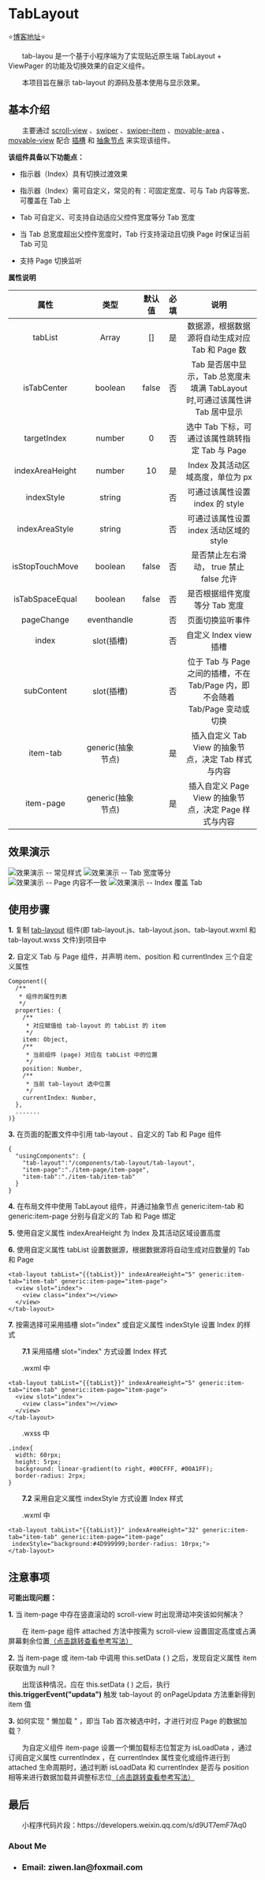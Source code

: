 # TabLayout
:star:<a href="https://blog.csdn.net/lzw398756924/article/details/110000692">博客地址</a>:star:
<p>　　tab-layou 是一个基于小程序端为了实现贴近原生端 TabLayout + ViewPager 的功能及切换效果的自定义组件。</p>
<p>　　本项目旨在展示 tab-layout 的源码及基本使用与显示效果。</p>

## 基本介绍
<p>　　主要通过 <a href="https://developers.weixin.qq.com/miniprogram/dev/component/scroll-view.html" rel="nofollow">scroll-view</a> 、<a href="https://developers.weixin.qq.com/miniprogram/dev/component/swiper.html" rel="nofollow">swiper</a> 、<a href="https://developers.weixin.qq.com/miniprogram/dev/component/swiper-item.html" rel="nofollow">swiper-item</a> 、<a href="https://developers.weixin.qq.com/miniprogram/dev/component/movable-area.html" rel="nofollow">movable-area</a> 、<a href="https://developers.weixin.qq.com/miniprogram/dev/component/movable-view.html" rel="nofollow">movable-view</a> 配合 <a href="https://developers.weixin.qq.com/miniprogram/dev/framework/custom-component/wxml-wxss.html" rel="nofollow">插槽</a> 和 <a href="https://developers.weixin.qq.com/miniprogram/dev/framework/custom-component/generics.html" rel="nofollow">抽象节点</a> 来实现该组件。 <p>
<p><b>该组件具备以下功能点：</b><p>
<ul>
  <li>
    <p>指示器（Index）具有切换过渡效果</p>
  </li>
  <li>
    <p>指示器（Index）需可自定义，常见的有：可固定宽度、可与 Tab 内容等宽、可覆盖在 Tab 上</p>
  </li>
  <li>
    <p>Tab 可自定义、可支持自动适应父控件宽度等分 Tab 宽度</p>
  </li>
  <li>
    <p>当 Tab 总宽度超出父控件宽度时，Tab 行支持滚动且切换 Page 时保证当前 Tab 可见</p>
  </li>
  <li>
    <p>支持 Page 切换监听</p>
  </li>
</ul>
<p><b>属性说明</b></p>

|属性|类型|默认值|必填|说明|
|:---:|:---:|:---:|:---:|:---:|
| tabList | Array |[]|是|数据源，根据数据源将自动生成对应 Tab 和 Page 数|
| isTabCenter | boolean |false|否|Tab 是否居中显示，Tab 总宽度未填满 TabLayout 时,可通过该属性讲 Tab 居中显示|
| targetIndex | number |0|否|选中 Tab 下标，可通过该属性跳转指定 Tab 与 Page|
| indexAreaHeight | number |10|是|Index 及其活动区域高度，单位为 px|
| indexStyle | string | |否|可通过该属性设置 index 的 style|
| indexAreaStyle | string | |否|可通过该属性设置 index 活动区域的 style|
| isStopTouchMove | boolean |false|否|是否禁止左右滑动， true 禁止 false 允许|
| isTabSpaceEqual | boolean |false|否|是否根据组件宽度等分 Tab 宽度|
| pageChange | eventhandle | |否|页面切换监听事件|
| index | slot(插槽) | |否|自定义 Index view 插槽|
| subContent | slot(插槽) | |否|位于 Tab 与 Page 之间的插槽，不在 Tab/Page 内，即不会随着 Tab/Page 变动或切换|
| item-tab | generic(抽象节点) | |是|插入自定义 Tab View 的抽象节点，决定 Tab 样式与内容|
| item-page | generic(抽象节点) | |是|插入自定义 Page View 的抽象节点，决定 Page 样式与内容|


## 效果演示

![效果演示 -- 常见样式](https://img-blog.csdnimg.cn/20210511160509564.gif)
![效果演示 -- Tab 宽度等分](https://img-blog.csdnimg.cn/20210511160659754.gif)
![效果演示 -- Page 内容不一致](https://img-blog.csdnimg.cn/20210511161009462.gif)
![效果演示 -- Index 覆盖 Tab](https://img-blog.csdnimg.cn/20210517110434660.gif)

## 使用步骤
<p><b>1.</b> 复制 <a href="https://github.com/ziwenL/TabLayout/tree/main/components/tab-layout" rel="nofollow">tab-layout</a> 组件(即 tab-layout.js、tab-layout.json、tab-layout.wxml 和 tab-layout.wxss 文件)到项目中</p>
<p><b>2.</b> 自定义 Tab 与 Page 组件，并声明 item、position 和 currentIndex 三个自定义属性</p>

```
Component({
  /**
   * 组件的属性列表
   */
  properties: {
    /**
     * 对应赋值给 tab-layout 的 tabList 的 item
     */
    item: Object,
    /**
     * 当前组件 (page) 对应在 tabList 中的位置
     */
    position: Number,
    /**
     * 当前 tab-layout 选中位置
     */
    currentIndex: Number,
  },
  .......
)}

```
<p><b>3.</b> 在页面的配置文件中引用 tab-layout 、自定义的 Tab 和 Page 组件</p>

```
{
  "usingComponents": {
    "tab-layout":"/components/tab-layout/tab-layout",
    "item-page":"./item-page/item-page",
    "item-tab":"./item-tab/item-tab"
  }
}
```
<p><b>4.</b> 在布局文件中使用 TabLayout 组件，并通过抽象节点 generic:item-tab 和 generic:item-page 分别与自定义的 Tab 和 Page 绑定</p>
<p><b>5.</b> 使用自定义属性 indexAreaHeight 为 Index 及其活动区域设置高度</p>
<p><b>6.</b> 使用自定义属性 tabList 设置数据源，根据数据源将自动生成对应数量的 Tab 和 Page</p>

```
<tab-layout tabList="{{tabList}}" indexAreaHeight="5" generic:item-tab="item-tab" generic:item-page="item-page">
  <view slot="index">
    <view class="index"></view>
  </view>
</tab-layout>
```
<p><b>7.</b> 按需选择可采用插槽 slot="index" 或自定义属性 indexStyle 设置 Index 的样式</p>
<p>　　<b>7.1</b> 采用插槽 slot="index" 方式设置 Index 样式</p>
<p>　　.wxml 中</p>

```
<tab-layout tabList="{{tabList}}" indexAreaHeight="5" generic:item-tab="item-tab" generic:item-page="item-page">
  <view slot="index">
    <view class="index"></view>
  </view>
</tab-layout>
```
<p>　　.wxss 中</p>

```
.index{
  width: 60rpx;
  height: 5rpx;
  background: linear-gradient(to right, #00CFFF, #00A1FF);
  border-radius: 2rpx;
}
```
<p>　　<b>7.2</b> 采用自定义属性 indexStyle 方式设置 Index 样式</p>
<p>　　.wxml 中</p>

```
<tab-layout tabList="{{tabList}}" indexAreaHeight="32" generic:item-tab="item-tab" generic:item-page="item-page"
 indexStyle="background:#4D999999;border-radius: 10rpx;">
</tab-layout>
```

## 注意事项
<p><b>可能出现问题：</b></p>
<p><b>1.</b> 当 item-page 中存在竖直滚动的 scroll-view 时出现滑动冲突该如何解决？</p>
<p>　　在 item-page 组件 attached 方法中按需为 scroll-view 设置固定高度或占满屏幕剩余位置<a href="https://github.com/ziwenL/TabLayout/blob/main/pages/style-a/item-page/item-page.js" rel="nofollow">（点击跳转查看参考写法）</a></p>
<p><b>2.</b> 当 item-page 或 item-tab 中调用 this.setData ( ) 之后，发现自定义属性 item 获取值为 null ?</p>
<p>　　出现该种情况，应在 this.setData ( ) 之后，执行 <b>this.triggerEvent("updata")</b> 触发 tab-layout 的 onPageUpdata 方法重新得到 item 值</p>
<p><b>3.</b> 如何实现 " 懒加载 " ，即当 Tab 首次被选中时，才进行对应 Page 的数据加载？</p>
<p>　　为自定义组件 item-page 设置一个懒加载标志位暂定为 isLoadData ，通过订阅自定义属性 currentIndex ，在 currentIndex 属性变化或组件进行到 attached 生命周期时，通过判断 isLoadData 和 currentIndex 是否与 position 相等来进行数据加载并调整标志位<a href="https://github.com/ziwenL/TabLayout/blob/main/pages/style-a/item-page/item-page.js" rel="nofollow">（点击跳转查看参考写法）</a></p>

## 最后
<p>　　小程序代码片段：https://developers.weixin.qq.com/s/d9UT7emF7Aq0</p>
<h3>About Me<h3>
<ul>
<li>
<p>Email: ziwen.lan@foxmail.com</p>
</li>
</ul>
